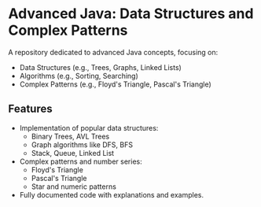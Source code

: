 # Advanced Java: Data Structures and Complex Patterns

A repository dedicated to advanced Java concepts, focusing on:
- Data Structures (e.g., Trees, Graphs, Linked Lists)
- Algorithms (e.g., Sorting, Searching)
- Complex Patterns (e.g., Floyd's Triangle, Pascal's Triangle)

## Features
- Implementation of popular data structures:
  - Binary Trees, AVL Trees
  - Graph algorithms like DFS, BFS
  - Stack, Queue, Linked List
- Complex patterns and number series:
  - Floyd's Triangle
  - Pascal's Triangle
  - Star and numeric patterns
- Fully documented code with explanations and examples.
